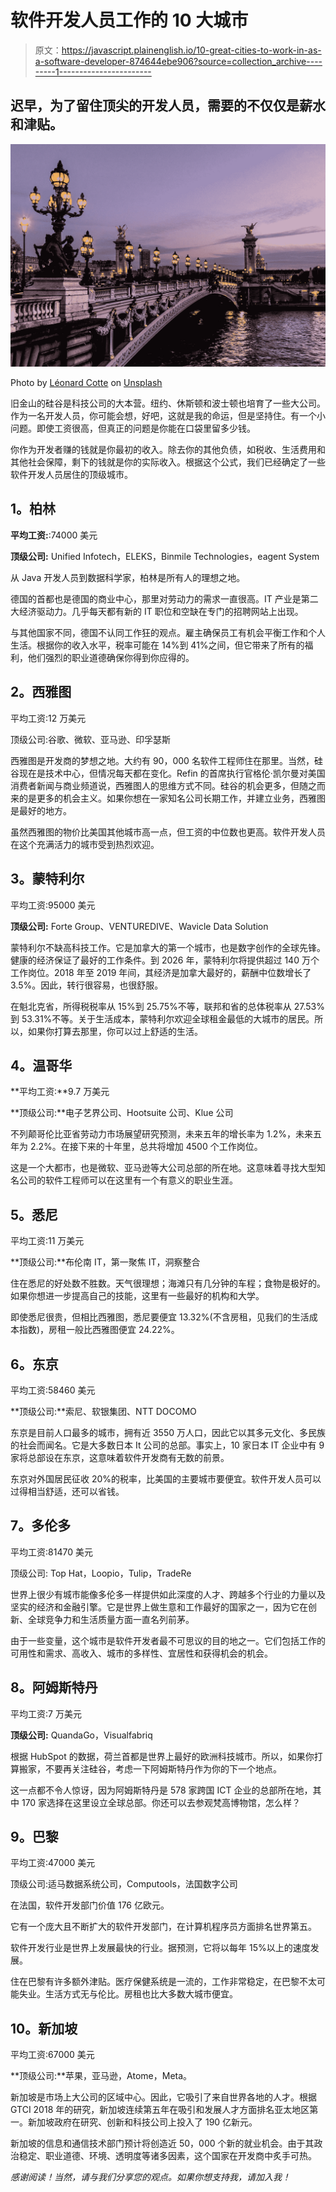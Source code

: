 # 软件开发人员工作的 10 大城市

> 原文：<https://javascript.plainenglish.io/10-great-cities-to-work-in-as-a-software-developer-874644ebe906?source=collection_archive---------1----------------------->

## 迟早，为了留住顶尖的开发人员，需要的不仅仅是薪水和津贴。

![](img/7bf95cb3da18a791f9af97e0a4522455.png)

Photo by [Léonard Cotte](https://unsplash.com/@ettocl?utm_source=medium&utm_medium=referral) on [Unsplash](https://unsplash.com?utm_source=medium&utm_medium=referral)

旧金山的硅谷是科技公司的大本营。纽约、休斯顿和波士顿也培育了一些大公司。作为一名开发人员，你可能会想，好吧，这就是我的命运，但是坚持住。有一个小问题。即使工资很高，但真正的问题是你能在口袋里留多少钱。

你作为开发者赚的钱就是你最初的收入。除去你的其他负债，如税收、生活费用和其他社会保障，剩下的钱就是你的实际收入。根据这个公式，我们已经确定了一些软件开发人员居住的顶级城市。

## **1。柏林**

**平均工资:**:74000 美元

**顶级公司:** Unified Infotech，ELEKS，Binmile Technologies，eagent System

从 Java 开发人员到数据科学家，柏林是所有人的理想之地。

德国的首都也是德国的商业中心，那里对劳动力的需求一直很高。IT 产业是第二大经济驱动力。几乎每天都有新的 IT 职位和空缺在专门的招聘网站上出现。

与其他国家不同，德国不认同工作狂的观点。雇主确保员工有机会平衡工作和个人生活。根据你的收入水平，税率可能在 14%到 41%之间，但它带来了所有的福利，他们强烈的职业道德确保你得到你应得的。

## **2。西雅图**

平均工资:12 万美元

顶级公司:谷歌、微软、亚马逊、印孚瑟斯

西雅图是开发商的梦想之地。大约有 90，000 名软件工程师住在那里。当然，硅谷现在是技术中心，但情况每天都在变化。Refin 的首席执行官格伦·凯尔曼对美国消费者新闻与商业频道说，西雅图人的思维方式不同。硅谷的机会更多，但随之而来的是更多的机会主义。如果你想在一家知名公司长期工作，并建立业务，西雅图是最好的地方。

虽然西雅图的物价比美国其他城市高一点，但工资的中位数也更高。软件开发人员在这个充满活力的城市受到热烈欢迎。

## **3。蒙特利尔**

平均工资:95000 美元

**顶级公司:** Forte Group、VENTUREDIVE、Wavicle Data Solution

蒙特利尔不缺高科技工作。它是加拿大的第一个城市，也是数字创作的全球先锋。健康的经济保证了最好的工作条件。到 2026 年，蒙特利尔将提供超过 140 万个工作岗位。2018 年至 2019 年间，其经济是加拿大最好的，薪酬中位数增长了 3.5%。因此，转行很容易，也很舒服。

在魁北克省，所得税税率从 15%到 25.75%不等，联邦和省的总体税率从 27.53%到 53.31%不等。关于生活成本，蒙特利尔欢迎全球租金最低的大城市的居民。所以，如果你打算去那里，你可以过上舒适的生活。

## **4。温哥华**

**平均工资:**9.7 万美元

**顶级公司:**电子艺界公司、Hootsuite 公司、Klue 公司

不列颠哥伦比亚省劳动力市场展望研究预测，未来五年的增长率为 1.2%，未来五年为 2.2%。在接下来的十年里，总共将增加 4500 个工作岗位。

这是一个大都市，也是微软、亚马逊等大公司总部的所在地。这意味着寻找大型知名公司的软件工程师可以在这里有一个有意义的职业生涯。

## **5。悉尼**

平均工资:11 万美元

**顶级公司:**布伦南 IT，第一聚焦 IT，洞察整合

住在悉尼的好处数不胜数。天气很理想；海滩只有几分钟的车程；食物是极好的。如果你想进一步提高自己的技能，这里有一些最好的机构和大学。

即使悉尼很贵，但相比西雅图，悉尼要便宜 13.32%(不含房租，见我们的生活成本指数)，房租一般比西雅图便宜 24.22%。

## **6。东京**

平均工资:58460 美元

**顶级公司:**索尼、软银集团、NTT DOCOMO

东京是目前人口最多的城市，拥有近 3550 万人口，因此它以其多元文化、多民族的社会而闻名。它是大多数日本 It 公司的总部。事实上，10 家日本 IT 企业中有 9 家将总部设在东京，这意味着软件开发商有无数的前景。

东京对外国居民征收 20%的税率，比美国的主要城市要便宜。软件开发人员可以过得相当舒适，还可以省钱。

## **7。多伦多**

平均工资:81470 美元

顶级公司: Top Hat，Loopio，Tulip，TradeRe

世界上很少有城市能像多伦多一样提供如此深度的人才、跨越多个行业的力量以及坚实的经济和金融引擎。它是世界上做生意和工作最好的国家之一，因为它在创新、全球竞争力和生活质量方面一直名列前茅。

由于一些变量，这个城市是软件开发者最不可思议的目的地之一。它们包括工作的可用性和需求、高收入、城市的多样性、宜居性和获得机会的机会。

## 8。阿姆斯特丹

平均工资:7 万美元

**顶级公司:** QuandaGo，Visualfabriq

根据 HubSpot 的数据，荷兰首都是世界上最好的欧洲科技城市。所以，如果你打算搬家，不要再关注硅谷，考虑一下阿姆斯特丹作为你的下一个地点。

这一点都不令人惊讶，因为阿姆斯特丹是 578 家跨国 ICT 企业的总部所在地，其中 170 家选择在这里设立全球总部。你还可以去参观梵高博物馆，怎么样？

## **9。巴黎**

平均工资:47000 美元

顶级公司:适马数据系统公司，Computools，法国数字公司

在法国，软件开发部门价值 176 亿欧元。

它有一个庞大且不断扩大的软件开发部门，在计算机程序员方面排名世界第五。

软件开发行业是世界上发展最快的行业。据预测，它将以每年 15%以上的速度发展。

住在巴黎有许多额外津贴。医疗保健系统是一流的，工作非常稳定，在巴黎不太可能失业。生活方式无与伦比。房租也比大多数大城市便宜。

## **10。新加坡**

平均工资:67000 美元

**顶级公司:**苹果，亚马逊，Atome，Meta。

新加坡是市场上大公司的区域中心。因此，它吸引了来自世界各地的人才。根据 GTCI 2018 年的研究，新加坡连续第五年在吸引和发展人才方面排名亚太地区第一。新加坡政府在研究、创新和科技公司上投入了 190 亿新元。

新加坡的信息和通信技术部门预计将创造近 50，000 个新的就业机会。由于其政治稳定、职业道德、环境、透明度等诸多因素，这个国家在开发商中炙手可热。

*感谢阅读！当然，请与我们分享您的观点。如果你想支持我，请加入我！*